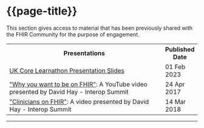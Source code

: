 # {{page-title}}

This section gives access to material that has been previously shared with the FHIR Community for the purpose of engagement. 


<!---  <div markdown="span" class="alert alert-warning" role="alert"><i class="fa fa-warning"></i><b> Important:</b> This material is historical and may contain some information which is either no longer relevant or has been  superseded.</div> -->



<table class="assets">
<tr>
<th width="90%">Presentations</th>
<th width="10%">Published Date</th>
</tr>
<tr>
<td><a href="https://docs.google.com/presentation/d/12B_GHKCmbpSKLIFAofeJhCrRqD6o3uZC/edit?usp=share_link&ouid=116479722052565681709&rtpof=true&sd=true">UK Core Learnathon Presentation Slides</a></td>
<td>01 Feb 2023</td>
</tr> 
<tr>
<td><a href="https://youtu.be/QnRgQ_dvkqc" target="_blank">"Why you want to be on FHIR"</a>: A YouTube video presented by David Hay - Interop Summit</a> 
</td>
<td>24 Apr 2017</td>
</tr> 
<tr>
<td><a href="https://youtu.be/BT17_5ROp3Q" target="_blank">"Clinicians on FHIR"</a>: A video presented by David Hay - Interop Summit</a></td>
<td>14 Mar 2018</td>
</tr> 
</table>

---


